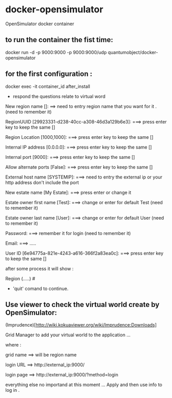 docker-opensimulator
====================

OpenSimulator docker container 


## to run the container the fist time:

 docker run -d -p 9000:9000 -p 9000:9000/udp quantumobject/docker-opensimulator
 
## for the first configuration :

docker exec -it container_id after_install

- respond the questions relate to virtual word 

New region name []:     ==> need to entry region name that you want for it .(need to remember it)

RegionUUID [29923331-d238-40cc-a308-46d3a129b6e3]:     ===> press enter key to keep the same []

Region Location [1000,1000]:                           ===> press enter key to keep the same []

Internal IP address [0.0.0.0]:                         ===> press enter key to keep the same []

Internal port [9000]:                                  ===> press enter key to keep the same []

Allow alternate ports [False]:                         ===> press enter key to keep the same []

External host name [SYSTEMIP]:   ===> need to entry the external ip or your http address don't include the port

New estate name [My Estate]:     ===> press enter or change it 

Estate owner first name [Test]: ===> change or enter for default Test (need to remember it)

Estate owner last name [User]:  ===> change or enter for default User (need to remember it)

Password:                       ===> remember it for login (need to remember it)

Email:                          ===> ..... 

User ID [6e94775a-821e-4243-a616-366f2a83ea0c]:  ===> press enter key to keep the same []

after some process it will show :

Region (.....) # 

- 'quit' comand to continue.


## Use viewer to check the virtual world create by OpenSimulator:

(Imprudence)[http://wiki.kokuaviewer.org/wiki/Imprudence:Downloads]

Grid Manager  to add your virtual world to the application ...

where :

grid name ==> will be region name

login URL ==>  http://external_ip:9000/  

login page ==> http://external_ip:9000/?method=login

everything else no importand at this moment ... Apply and then use info to log in .




